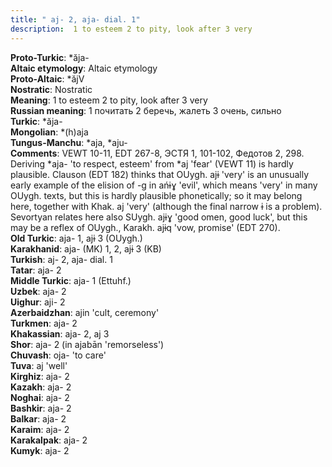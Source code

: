 ```yaml
---
title: " aj- 2, aja- dial. 1"
description:  1 to esteem 2 to pity, look after 3 very
---
```


<strong>Proto-Turkic</strong>:  *ăja-<br>
<strong>Altaic etymology</strong>:  Altaic etymology<br>
<strong> Proto-Altaic</strong>:  *ăjV<br>
<strong>Nostratic</strong>:  Nostratic<br>
<strong>Meaning</strong>:  1 to esteem 2 to pity, look after 3 very<br>
<strong>Russian meaning</strong>:  1 почитать 2 беречь, жалеть 3 очень, сильно<br>
<strong>Turkic</strong>:  *ăja-<br>
<strong>Mongolian</strong>:  *(h)aja<br>
<strong>Tungus-Manchu</strong>:  *aja, *aju-<br>
<strong>Comments</strong>:  VEWT 10-11, EDT 267-8, ЭСТЯ 1, 101-102, Федотов 2, 298. Deriving *aja- 'to respect, esteem' from *aj 'fear' (VEWT 11) is hardly plausible. Clauson (EDT 182) thinks that OUygh. ajɨ 'very' is an unusually early example of the elision of -g in ańɨɣ 'evil', which means 'very' in many OUygh. texts, but this is hardly plausible phonetically; so it may belong here, together with Khak. aj 'very' (although the final narrow ɨ is a problem). Sevortyan relates here also SUygh. ajɨɣ 'good omen, good luck', but this may be a reflex of OUygh., Karakh. ajɨq 'vow, promise' (EDT 270).<br>
<strong>Old Turkic</strong>:  aja- 1, ajɨ 3 (OUygh.)<br>
<strong>Karakhanid</strong>:  aja- (MK) 1, 2, ajɨ 3 (KB)<br>
<strong>Turkish</strong>:  aj- 2, aja- dial. 1<br>
<strong>Tatar</strong>:  aja- 2<br>
<strong>Middle Turkic</strong>:  aja- 1 (Ettuhf.)<br>
<strong>Uzbek</strong>:  aja- 2<br>
<strong>Uighur</strong>:  aji- 2<br>
<strong>Azerbaidzhan</strong>:  ajin 'cult, ceremony'<br>
<strong>Turkmen</strong>:  aja- 2<br>
<strong>Khakassian</strong>:  aja- 2, aj 3<br>
<strong>Shor</strong>:  aja- 2 (in ajabān 'remorseless')<br>
<strong>Chuvash</strong>:  oja- 'to care'<br>
<strong>Tuva</strong>:  aj 'well'<br>
<strong>Kirghiz</strong>:  aja- 2<br>
<strong>Kazakh</strong>:  aja- 2<br>
<strong>Noghai</strong>:  aja- 2<br>
<strong>Bashkir</strong>:  aja- 2<br>
<strong>Balkar</strong>:  aja- 2<br>
<strong>Karaim</strong>:  aja- 2<br>
<strong>Karakalpak</strong>:  aja- 2<br>
<strong>Kumyk</strong>:  aja- 2<br>


